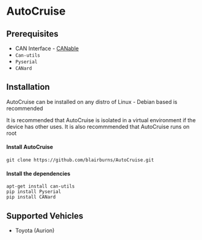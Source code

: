 # AutoCruise

## Prerequisites
 * CAN Interface - [CANable](https://canable.io)
 * `Can-utils`
 * `Pyserial`
 * `CANard`
## Installation

AutoCruise can be installed on any distro of Linux - Debian based is recommended

It is recommended that AutoCruise is isolated in a virtual environment if the device has other uses.
It is also recommmended that AutoCruise runs on root

#### Install AutoCruise
```
git clone https://github.com/blairburns/AutoCruise.git
```

#### Install the dependencies

```
apt-get install can-utils
pip install Pyserial
pip install CANard
```

## Supported Vehicles

* Toyota (Aurion)
